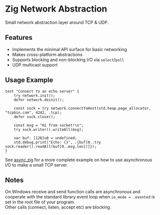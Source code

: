 # Zig Network Abstraction

Small network abstraction layer around TCP & UDP.

## Features
- Implements the minimal API surface for basic networking
- Makes cross-platform abstractions
- Supports blocking and non-blocking I/O via `select`/`poll`
- UDP multicast support

## Usage Example

```zig
test "Connect to an echo server" {
    try network.init();
    defer network.deinit();

    const sock = try network.connectToHost(std.heap.page_allocator, "tcpbin.com", 4242, .tcp);
    defer sock.close();

    const msg = "Hi from socket!\n";
    try sock.writer().writeAll(msg);

    var buf: [128]u8 = undefined;
    std.debug.print("Echo: {}", .{buf[0..try sock.reader().readAll(buf[0..msg.len])]});
}
```

See [async.zig](async.zig) for a more complete example on how to use asynchronous I/O to make a small TCP server.

## Notes
On Windows receive and send function calls are asynchronous and cooperate with the standard library event loop
when `io_mode = .evented` is set in the root file of your program.  
Other calls (connect, listen, accept etc) are blocking.  
